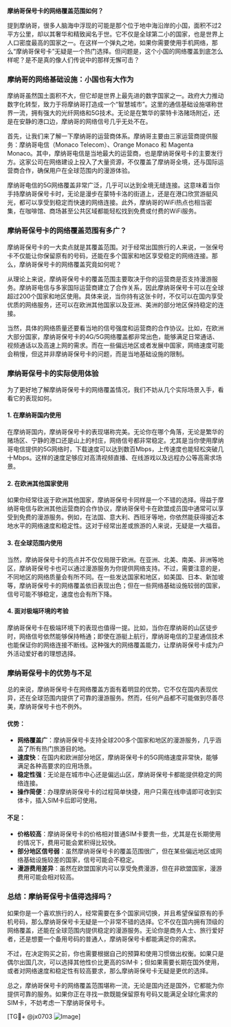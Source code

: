 **摩纳哥保号卡的网络覆盖范围如何？**

提到摩纳哥，很多人脑海中浮现的可能是那个位于地中海沿岸的小国，面积不过2平方公里，却以其奢华和精致闻名于世。它不仅是全球第二小的国家，也是世界上人口密度最高的国家之一。在这样一个弹丸之地，如果你需要使用手机网络，那么“摩纳哥保号卡”无疑是一个热门选择。但问题是，这个小国的网络覆盖到底怎么样呢？是不是真的像人们传说中的那样无懈可击？

### **摩纳哥的网络基础设施：小国也有大作为**

摩纳哥虽然国土面积不大，但它却是世界上最先进的数字国家之一。政府大力推动数字化转型，致力于将摩纳哥打造成一个“智慧城市”。这里的通信基础设施堪称世界一流，拥有强大的光纤网络和5G技术。无论是在繁华的蒙特卡洛赌场附近，还是在安静的港口边，摩纳哥的网络信号几乎无处不在。

首先，让我们来了解一下摩纳哥的运营商体系。摩纳哥主要由三家运营商提供服务：摩纳哥电信（Monaco Telecom）、Orange Monaco 和 Magenta Monaco。其中，摩纳哥电信是当地最大的运营商，也是摩纳哥保号卡的主要发行方。这家公司在网络建设上投入了大量资源，不仅覆盖了摩纳哥全境，还与国际运营商合作，确保用户在全球范围内的漫游体验。

摩纳哥电信的5G网络覆盖非常广泛，几乎可以达到全境无缝连接。这意味着当你手持摩纳哥保号卡时，无论是漫步在蒙特卡洛的街道上，还是在港口欣赏游艇风光，都可以享受到稳定而快速的网络连接。此外，摩纳哥的WiFi热点也相当密集，在咖啡馆、商场甚至公共区域都能轻松找到免费或付费的WiFi服务。

### **摩纳哥保号卡的网络覆盖范围有多广？**

摩纳哥保号卡的一大卖点就是其覆盖范围。对于经常出国旅行的人来说，一张保号卡不仅能让你保留原有的号码，还能在多个国家和地区享受稳定的网络连接。那么，摩纳哥保号卡的网络覆盖究竟如何呢？

从理论上来说，摩纳哥保号卡的覆盖范围主要取决于你的运营商是否支持漫游服务。摩纳哥电信与多家国际运营商建立了合作关系，因此摩纳哥保号卡可以在全球超过200个国家和地区使用。具体来说，当你持有这张卡时，不仅可以在国内享受优质的网络服务，还可以在欧洲其他国家以及亚洲、美洲的部分地区保持稳定的连接。

当然，具体的网络质量还要看当地的信号强度和运营商的合作协议。比如，在欧洲大部分国家，摩纳哥保号卡的4G/5G网络覆盖都非常出色，能够满足日常通话、视频通话以及高速上网的需求。而在一些偏远地区或者发展中国家，网络速度可能会稍慢，但这并非摩纳哥保号卡的问题，而是当地基础设施的限制。

### **摩纳哥保号卡的实际使用体验**

为了更好地了解摩纳哥保号卡的网络覆盖情况，我们不妨从几个实际场景入手，看看它的表现如何。

#### **1. 在摩纳哥国内使用**

在摩纳哥国内，摩纳哥保号卡的表现堪称完美。无论你在哪个角落，无论是繁华的赌场区、宁静的港口还是山上的村庄，网络信号都非常稳定。尤其是当你使用摩纳哥电信提供的5G网络时，下载速度可以达到数百Mbps，上传速度也能轻松突破几十Mbps。这样的速度足够应对高清视频直播、在线游戏以及远程办公等高需求场景。

#### **2. 在欧洲其他国家使用**

如果你经常往返于欧洲其他国家，摩纳哥保号卡同样是一个不错的选择。得益于摩纳哥电信与欧洲其他运营商的合作协议，摩纳哥保号卡在欧盟成员国中通常可以享受到免费的漫游服务。例如，在法国、意大利、西班牙等地，你依然能获得接近本地水平的网络速度和稳定性。这对于经常出差或旅游的人来说，无疑是一大福音。

#### **3. 在全球范围内使用**

当然，摩纳哥保号卡的亮点并不仅仅局限于欧洲。在亚洲、北美、南美、非洲等地区，摩纳哥保号卡也可以通过漫游服务为你提供网络支持。不过，需要注意的是，不同地区的网络质量会有所不同。在一些发达国家和地区，如美国、日本、新加坡等，摩纳哥保号卡的网络覆盖依旧表现出色；但在一些网络基础设施较弱的国家，信号可能不够稳定，速度也会有所下降。

#### **4. 面对极端环境的考验**

摩纳哥保号卡在极端环境下的表现也值得一提。比如，当你在摩纳哥的山区徒步时，网络信号依然能够保持畅通；即使在游艇上航行，摩纳哥电信的卫星通信技术也能保证你的网络连接不断线。这种强大的网络覆盖能力，让摩纳哥保号卡成为户外活动爱好者的理想选择。

### **摩纳哥保号卡的优势与不足**

总的来说，摩纳哥保号卡在网络覆盖方面有着明显的优势。它不仅在国内表现优异，还在全球范围内提供了可靠的漫游服务。然而，任何产品都不可能做到尽善尽美，摩纳哥保号卡也不例外。

#### **优势：**

- **网络覆盖广**：摩纳哥保号卡支持全球200多个国家和地区的漫游服务，几乎涵盖了所有热门旅游目的地。
- **速度快**：在国内和欧洲部分地区，摩纳哥保号卡的5G网络速度非常快，能够满足各种高要求的应用场景。
- **稳定性强**：无论是在城市中心还是偏远山区，摩纳哥保号卡都能提供稳定的网络连接。
- **操作简便**：办理摩纳哥保号卡的过程简单快捷，用户只需在线申请即可收到实体卡，插入SIM卡后即可使用。

#### **不足：**

- **价格较高**：摩纳哥保号卡的价格相对普通SIM卡要贵一些，尤其是在长期使用的情况下，费用可能会累积得比较快。
- **部分地区信号弱**：虽然摩纳哥保号卡的覆盖范围很广，但在某些偏远地区或网络基础设施较差的国家，信号可能会不稳定。
- **漫游费用差异**：虽然在欧盟国家内可以享受免费漫游，但在非欧盟国家，漫游费用可能会相对较高。

### **总结：摩纳哥保号卡值得选择吗？**

如果你是一个喜欢旅行的人，经常需要在多个国家间切换，并且希望保留原有的手机号码，那么摩纳哥保号卡无疑是一个非常不错的选择。它不仅在国内拥有顶级的网络覆盖，还能在全球范围内提供稳定的漫游服务。无论你是商务人士、旅行爱好者，还是想要一个备用号码的普通人，摩纳哥保号卡都能满足你的需求。

不过，在决定购买之前，你也需要根据自己的预算和使用习惯做出权衡。如果只是偶尔出国几次，可以选择其他性价比更高的SIM卡；但如果需要长期在国外使用，或者对网络速度和稳定性有较高要求，那么摩纳哥保号卡无疑是更优的选择。

总之，摩纳哥保号卡的网络覆盖范围堪称一流，无论是国内还是国外，它都能为你提供可靠的服务。如果你正在寻找一款既能保留原有号码又能满足全球化需求的SIM卡，不妨考虑一下摩纳哥保号卡。

[TG💪+ @jx0703 ![Image](https://github.com/user-attachments/assets/dbca1d08-cadb-493c-b0ec-ad6f7a83f270)]